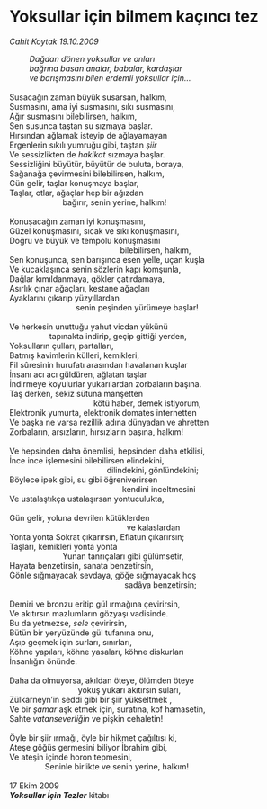 # Yoksullar için bilmem kaçıncı tez

*Cahit Koytak 19.10.2009*

<div class="taraf_structure_2col_1zq">
<div class="margen_n">



 <p><i>         Dağdan dönen yoksullar ve onları <br/>         bağrına basan analar, babalar, kardaşlar <br/>         ve barışmasını bilen erdemli yoksullar için…</i> <br/><br/>Susacağın zaman büyük susarsan, halkım, <br/>Susmasını, ama iyi susmasını, sıkı susmasını, <br/>Ağır susmasını bilebilirsen, halkım, <br/>Sen susunca taştan su sızmaya başlar. <br/>Hırsından ağlamak isteyip de ağlayamayan <br/>Ergenlerin sıkılı yumruğu gibi, taştan <i>şiir</i> <br/>Ve sessizlikten de <i>hakikat</i> sızmaya başlar. <br/>Sessizliğini büyütür, büyütür de buluta, boraya, <br/>Sağanağa çevirmesini bilebilirsen, halkım, <br/>Gün gelir, taşlar konuşmaya başlar, <br/>Taşlar, otlar, ağaçlar hep bir ağızdan <br/>                        bağırır, senin yerine, halkım! <br/><br/>Konuşacağın zaman iyi konuşmasını, <br/>Güzel konuşmasını, sıcak ve sıkı konuşmasını, <br/>Doğru ve büyük ve tempolu konuşmasını <br/>                                                  bilebilirsen, halkım, <br/>Sen konuşunca, sen barışınca esen yelle, uçan kuşla <br/>Ve kucaklaşınca senin sözlerin kapı komşunla, <br/>Dağlar kımıldanmaya, gökler çatırdamaya, <br/>Asırlık çınar ağaçları, kestane ağaçları <br/>Ayaklarını çıkarıp yüzyıllardan <br/>                              senin peşinden yürümeye başlar! <br/><br/>Ve herkesin unuttuğu yahut vicdan yükünü <br/>                  tapınakta indirip, geçip gittiği yerden, <br/>Yoksulların çulları, partalları, <br/>Batmış kavimlerin külleri, kemikleri, <br/>Fil sûresinin hurufatı arasından havalanan kuşlar <br/>İnsanı acı acı güldüren, ağlatan taşlar <br/>İndirmeye koyulurlar yukarılardan zorbaların başına. <br/>Taş derken, sekiz sütuna manşetten <br/>                                      kötü haber, demek istiyorum, <br/>Elektronik yumurta, elektronik domates internetten <br/>Ve başka ne varsa rezillik adına dünyadan ve ahretten <br/>Zorbaların, arsızların, hırsızların başına, halkım! <br/><br/>Ve hepsinden daha önemlisi, hepsinden daha etkilisi, <br/>İnce ince işlemesini bilebilirsen elindekini, <br/>                                            dilindekini, gönlündekini; <br/>Böylece ipek gibi, su gibi öğreniverirsen <br/>                                                   kendini inceltmesini <br/>Ve ustalaştıkça ustalaşırsan yontuculukta, <br/><br/>Gün gelir, yoluna devrilen kütüklerden <br/>                                                     ve kalaslardan <br/>Yonta yonta Sokrat çıkarırsın, Eflatun çıkarırsın; <br/>Taşları, kemikleri yonta yonta <br/>                        Yunan tanrıçaları gibi gülümsetir, <br/>Hayata benzetirsin, sanata benzetirsin, <br/>Gönle sığmayacak sevdaya, göğe sığmayacak hoş <br/>                                                    sadâya benzetirsin; <br/><br/>Demiri ve bronzu eritip gül ırmağına çevirirsin, <br/>Ve akıtırsın mazlumların gözyaşı vadisinde. <br/>Bu da yetmezse, <i>sele</i> çevirirsin, <br/>Bütün bir yeryüzünde gül tufanına onu, <br/>Aşıp geçmek için surları, sınırları, <br/>Köhne yapıları, köhne yasaları, köhne diskurları <br/>İnsanlığın önünde. <br/><br/>Daha da olmuyorsa, akıldan öteye, ölümden öteye <br/>                               yokuş yukarı akıtırsın suları, <br/>Zülkarneyn’in seddi gibi bir şiir yükseltmek , <br/>Ve bir <i>şamar </i>aşk etmek için, suratına, kof hamasetin, <br/>Sahte <i>vatanseverliğin</i> ve pişkin cehaletin! <br/><br/>Öyle bir şiir ırmağı, öyle bir hikmet çağıltısı ki, <br/>Ateşe göğüs germesini biliyor İbrahim gibi, <br/>Ve ateşin içinde horon tepmesini, <br/>                Seninle birlikte ve senin yerine, halkım! <br/><br/>17 Ekim 2009<b><i> <br/>Yoksullar İçin Tezler</i></b> kitabı</p>
<br/>
<br/>
<br/>



<br/>


<div id="taraf_not">
</div>

</div>


</div>
